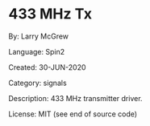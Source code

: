 # 433 MHz Tx

By: Larry McGrew

Language: Spin2

Created: 30-JUN-2020

Category: signals

Description:
433 MHz transmitter driver.

License: MIT (see end of source code)
